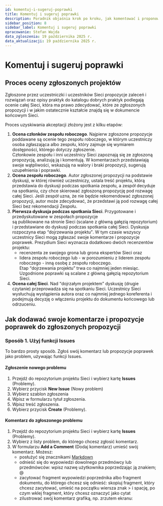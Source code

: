 ```yaml
---
id: komentuj-i-sugeruj-poprawki
title: Komentuj i sugeruj poprawki
description: Poradnik objaśnia krok po kroku, jak komentować i proponować poprawki. 
sidebar_position: 8
sidebar_label: Komentuj i sugeruj poprawki
opracowanie: Stefan Wajda
data_zgloszenia: 19 października 2025 r.
data_aktualizacji: 19 października 2025 r.
---
```


# Komentuj i sugeruj poprawki

## Proces oceny zgłoszonych projektów 
Zgłoszone przez uczestniczki i uczestników Sieci propozycje zaleceń i rozwiązań oraz opisy praktyk do katalogu dobrych praktyk podlegają ocenie całej Sieci, która ma prawo zdecydować, które ze zgłoszonych propozycji i w jakim ostatecznie kształcie znajdą się w dokumencie końcowym Sieci.

Proces uzyskiwania akceptacji złożony jest z kilku etapów:

1. **Ocena członków zespołu roboczego**. Najpierw zgłoszone propozycje poddawane są ocenie tego zespołu
   roboczego, w którym uczestniczy osoba zgłaszająca albo zespołu, który zajmuje się wymiarem dostępności, którego dotyczy zgłoszenie.<br/>
   Członkowie zespołu i inni uczestnicy Sieci zapoznają się ze zgłoszoną propozycją, analizują ją i komentują. W komentarzach przedstawiają swoje wątpliwości, wskazują na walory i braki propozycji, sugerują uzupełnienia i poprawki.
2. **Ocena zespołu roboczego**. Autor zgłoszonej propozycji na podstawie dyskusji, w której również
   uczestniczy, ustala treść projektu, którą przedstawia do dyskusji podczas spotkania zespołu, a zespół decyduje na spotkaniu, czy chce skierować zgłoszoną propozycję pod rozwagę całej Sieci. Jeśli zespół uzna, że nie będzie rekomendować zgłoszonej propozycji, autor może zdecydować, że przedstawi ją pod rozwagę całej Sieci bez rekomendacji Zespołu.
3. **Pierwsza dyskusja podczas spotkania Sieci**. Przygotowane i przedyskutowane w zespołach propozycje  
   są publikowane na stronie Sieci (scalane z główną gałęzią repozytorium) i przedstawiane do dyskusji podczas spotkania całej Sieci. Dyskusja rozpoczyna etap <q>dojrzewania projektu</q>. W tym czasie wszyscy uczestnicy Sieci mogą zgłaszać swoje komentarze i propozycje poprawek. Prezydium Sieci wyznacza dodatkowo dwóch recenzentów projektu:
   - recenzenta ze swojego grona lub grona ekspertów Sieci oraz 
   - lidera zespołu roboczego lub - w porozumieniu z liderem zespołu roboczego - inną osobę z zespołu roboczego.
   <br/>Etap <q>dojrzewania projektu</q> trwa co najmniej jeden miesiąc. Uzgodnione poprawki są scalane z główną gałęzią repozytorium Sieci. 
4. **Ocena całej Sieci**. Nad <q>dojrzałym projektem</q> dyskusję (drugie czytanie) przeprowadza się na spotkaniu Sieci. Uczestnicy Sieci wysłuchują wystąpienia autora oraz co najmniej jednego koreferenta i podejmują decyzję o włączeniu projektu do dokumentu końcowego lub odrzuceniu.

## Jak dodawać swoje komentarze i propozycje poprawek do zgłoszonych propozycji

### Sposób 1. Użyj funkcji <span lang="en">Issues</span>

To bardzo prosty sposób. Zgłoś swój komentarz lub propozycje poprawek jako problem, używając funkcji <span lang="en">Issues</span>. 

#### Zgłoszenie nowego problemu
1. Przejdź do repozytorium projektu Sieci i wybierz kartę **<span lang="en">Issues</span>** (Problemy).
2. Wybierz przycisk **<span lang="en">New Issue</span>** (Nowy problem)
3. Wybierz szablon zgłoszenia
4. Wpisz w formularzu tytuł zgłoszenia. 
5. Wpisz treść zgłoszenia. 
6. Wybierz przycisk **<span lang="en">Create</span>** (Problemy).

#### Komentarz do zgłoszonego problemu
1. Przejdź do repozytorium projektu Sieci i wybierz kartę **<span lang="en">Issues</span>** (Problemy).
2. Wybierz z listy problem, do którego chcesz zgłosić komentarz.
3. W formularzu **<span lang="en">Add a Comment</span>** (Dodaj komentarz) umieść swój komentarz. Możesz:
   - posłużyć się znacznikami [Markdown](../poradniki/poradnik-do-markdown)
   - odnieść się do wypowiedzi dowolnego przedmówcy lub przedmówców: wpisz nazwę użytkownika poprzedzając ją znakiem; @
   - zacytować fragment wypowiedzi poprzednika albo fragment dokumentu, do którego chcesz się odnieść: skopiuj fragment, który chcesz zacytować, umieść na początku wiersza znak &gt; i spację, po czym wklej fragment, który chcesz oznaczyć jako cytat
   - zilustrować swój komentarz grafiką,  np. zrzutem ekranu: 

